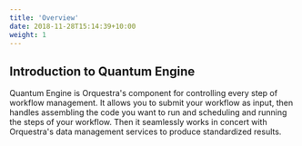 ```yaml
---
title: 'Overview'
date: 2018-11-28T15:14:39+10:00
weight: 1
---
```


## Introduction to Quantum Engine

Quantum Engine is Orquestra's component for controlling every step of workflow management. It allows you to submit your workflow as input, then handles assembling the code you want to run and scheduling and running the steps of your workflow. Then it seamlessly works in concert with Orquestra's data management services to produce standardized results.
